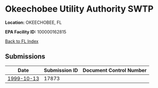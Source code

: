 # Okeechobee Utility Authority SWTP

**Location:** OKEECHOBEE, FL

**EPA Facility ID:** 100000162815

[Back to FL Index](../../index.md)

## Submissions

| Date | Submission ID | Document Control Number |
|------|--------------|-------------------------|
| [1999-10-13](submissions/17873.md) | 17873 |  |
